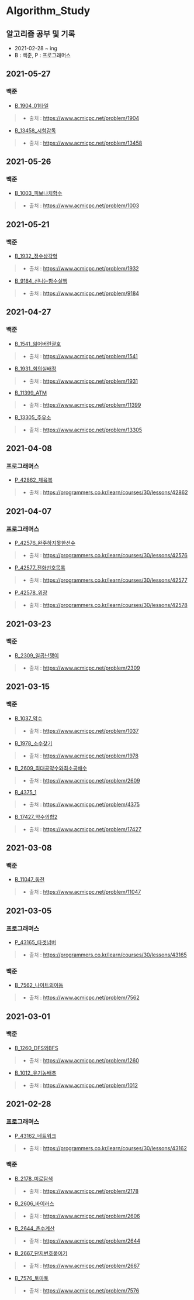 # Algorithm_Study

## 알고리즘 공부 및 기록
* 2021-02-28 ~ ing
* B : 백준, P : 프로그래머스


## 2021-05-27
### 백준
* [B_1904_01타일](./baekjoon/B_1904_01타일.py)
> * 출처 : https://www.acmicpc.net/problem/1904

* [B_13458_시험감독](./baekjoon/B_13458_시험감독.py)
> * 출처 : https://www.acmicpc.net/problem/13458


## 2021-05-26
### 백준
* [B_1003_피보나치함수](./baekjoon/B_1003_피보나치함수.py)
> * 출처 : https://www.acmicpc.net/problem/1003


## 2021-05-21
### 백준
* [B_1932_정수삼각형](./baekjoon/B_1932_정수삼각형.py)
> * 출처 : https://www.acmicpc.net/problem/1932

* [B_9184_신나는함수실행](./baekjoon/B_9184_신나는함수실행.py)
> * 출처 : https://www.acmicpc.net/problem/9184



## 2021-04-27
### 백준
* [B_1541_잃어버린괄호](./baekjoon/B_1541_잃어버린괄호.py)
> * 출처 : https://www.acmicpc.net/problem/1541

* [B_1931_회의실배정](./baekjoon/B_1931_회의실배정.py)
> * 출처 : https://www.acmicpc.net/problem/1931

* [B_11399_ATM](./baekjoon/B_11399_ATM.py)
> * 출처 : https://www.acmicpc.net/problem/11399

* [B_13305_주유소](./baekjoon/B_13305_주유소.py)
> * 출처 : https://www.acmicpc.net/problem/13305


## 2021-04-08
### 프로그래머스
* [P_42862_체육복](./programmers/P_42862_체육복.py)
> * 출처 : https://programmers.co.kr/learn/courses/30/lessons/42862



## 2021-04-07
### 프로그래머스
* [P_42576_완주하지못한선수](./programmers/p_42576_완주하지못한선수.py)
> * 출처 : https://programmers.co.kr/learn/courses/30/lessons/42576

* [P_42577_전화번호목록](./programmers/P_42577_전화번호목록.py)
> * 출처 : https://programmers.co.kr/learn/courses/30/lessons/42577

* [P_42578_위장](./programmers/P_42578_위장.py)
> * 출처 : https://programmers.co.kr/learn/courses/30/lessons/42578


## 2021-03-23
### 백준
* [B_2309_일곱난쟁이](./baekjoon/B_2309_일곱난쟁이.py)
> * 출처 : https://www.acmicpc.net/problem/2309


## 2021-03-15
### 백준
* [B_1037_약수](./baekjoon/B_1037_약수.py)
> * 출처 : https://www.acmicpc.net/problem/1037

* [B_1978_소수찾기](./baekjoon/B_1978_소수찾기.py)
> * 출처 : https://www.acmicpc.net/problem/1978

* [B_2609_최대공약수와최소공배수](./baekjoon/B_2609_최대공약수와최소공배수.py)
> * 출처 : https://www.acmicpc.net/problem/2609

* [B_4375_1](./baekjoon/B_4375_1.py)
> * 출처 : https://www.acmicpc.net/problem/4375

* [B_17427_약수의합2](./baekjoon/B_17427_약수의합2.py)
> * 출처 : https://www.acmicpc.net/problem/17427

## 2021-03-08
### 백준
* [B_11047_동전](./baekjoon/B_11047_동전.py)
> * 출처 : https://www.acmicpc.net/problem/11047


## 2021-03-05
### 프로그래머스
* [P_43165_타겟넘버](./programmers/P_43165_타겟넘버.py)
> * 출처 : https://programmers.co.kr/learn/courses/30/lessons/43165

### 백준
* [B_7562_나이트의이동](./baekjoon/B_7562_나이트의이동.py)
> * 출처 : https://www.acmicpc.net/problem/7562


## 2021-03-01
### 백준
* [B_1260_DFS와BFS](./baekjoon/B_1260_DFS와BFS.py)
> * 출처 : https://www.acmicpc.net/problem/1260

* [B_1012_유기농배추](./baekjoon/B_1012_유기농배추.py)
> * 출처 : https://www.acmicpc.net/problem/1012


## 2021-02-28
### 프로그래머스
* [P_43162_네트워크](./programmers/P_43162_네트워크.py)
> * 출처 : https://programmers.co.kr/learn/courses/30/lessons/43162

### 백준
* [B_2178_미로탐색](./baekjoon/B_2178_미로탐색.py)
> * 출처 : https://www.acmicpc.net/problem/2178

* [B_2606_바이러스](./baekjoon/B_2606_바이러스.py)
> * 출처 : https://www.acmicpc.net/problem/2606

* [B_2644_촌수계산](./baekjoon/B_2644_촌수계산.py)
> * 출처 : https://www.acmicpc.net/problem/2644

* [B_2667_단지번호붙이기](./baekjoon/B_2667_단지번호붙이기.py)
> * 출처 : https://www.acmicpc.net/problem/2667

* [B_7576_토마토](./baekjoon/B_7576_토마토.py)
> * 출처 : https://www.acmicpc.net/problem/7576